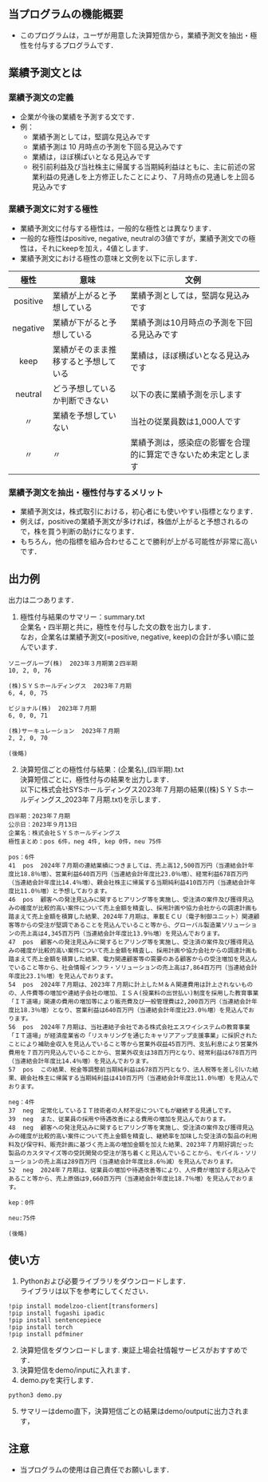 ## 当プログラムの機能概要
- このプログラムは，ユーザが用意した決算短信から，業績予測文を抽出・極性を付与するプログラムです．

## 業績予測文とは
### 業績予測文の定義
- 企業が今後の業績を予測する文です．
- 例：
  - 業績予測としては，堅調な見込みです
  - 業績予測は 10 月時点の予測を下回る見込みです
  - 業績は，ほぼ横ばいとなる見込みです
  - 税引前利益及び当社株主に帰属する当期純利益はともに、主に前述の営業利益の見通しを上方修正したことにより、７月時点の見通しを上回る見込みです

### 業績予測文に対する極性
- 業績予測文に付与する極性は，一般的な極性とは異なります．  
- 一般的な極性はpositive, negative, neutralの3値ですが，業績予測文での極性は，それにkeepを加え，4値とします．  
- 業績予測文における極性の意味と文例を以下に示します．  

| 極性  | 意味 | 文例 |
| :-------------: | ------------- | ------------- |
|positive|業績が上がると予想している|業績予測としては，堅調な見込みです|
|negative|業績が下がると予想している|業績予測は10月時点の予測を下回る見込みです|
|keep|業績がそのまま推移すると予想している|業績は，ほぼ横ばいとなる見込みです|
|neutral|どう予想しているか判断できない|以下の表に業績予測を示します| 
| 〃 |業績を予想していない|当社の従業員数は1,000人です|
| 〃 | 〃 |業績予測は，感染症の影響を合理的に算定できないため未定とします|

### 業績予測文を抽出・極性付与するメリット
- 業績予測文は，株式取引における，初心者にも使いやすい指標となります．
- 例えば，positiveの業績予測文が多ければ，株価が上がると予想されるので，株を買う判断の助けになります．
- もちろん，他の指標を組み合わせることで勝利が上がる可能性が非常に高いです．

## 出力例
出力は二つあります．  
1. 極性付与結果のサマリー：summary.txt  
   企業名・四半期と共に，極性を付与した文の数を出力します．  
   なお，企業名は業績予測文(=positive, negative, keep)の合計が多い順に並んでいます．
```
ソニーグループ(株)  2023年３月期第２四半期  
10, 2, 0, 76  
  
(株)ＳＹＳホールディングス  2023年７月期  
6, 4, 0, 75  
  
ビジョナル(株)  2023年７月期  
6, 0, 0, 71  
  
(株)サーキュレーション  2023年７月期  
2, 2, 0, 70  
  
(後略)  
```

2. 決算短信ごとの極性付与結果：(企業名)_(四半期).txt  
   決算短信ごとに，極性付与の結果を出力します．  
   以下に株式会社SYSホールディングス2023年７月期の結果((株)ＳＹＳホールディングス_2023年７月期.txt)を示します．  
```
四半期：2023年７月期
公示日：2023年９月13日
企業名：株式会社ＳＹＳホールディングス
極性まとめ：pos 6件，neg 4件, kep 0件，neu 75件

pos：6件
41  pos  2024年７月期の連結業績につきましては、売上高12,500百万円（当連結会計年度比18.8％増）、営業利益640百万円（当連結会計年度比23.0％増）、経常利益678百万円（当連結会計年度比14.4％増）、親会社株主に帰属する当期純利益410百万円（当連結会計年度比11.0％増）と予想しております。
46  pos  顧客への発注見込みに関するヒアリング等を実施し、受注済の案件及び獲得見込みの確度が比較的高い案件について売上金額を精査し、採用計画や協力会社からの調達計画も踏まえて売上金額を積算した結果、2024年７月期は、車載ＥＣＵ（電子制御ユニット）関連顧客等からの受注が堅調であることを見込んでいること等から、グローバル製造業ソリューションの売上高は4,345百万円（当連結会計年度比13.9％増）を見込んでおります。
47  pos  顧客への発注見込みに関するヒアリング等を実施し、受注済の案件及び獲得見込みの確度が比較的高い案件について売上金額を精査し、採用計画や協力会社からの調達計画も踏まえて売上金額を積算した結果、電力関連顧客等の需要のある顧客からの受注増加を見込んでいること等から、社会情報インフラ・ソリューションの売上高は7,864百万円（当連結会計年度比23.1％増）を見込んでおります。
54  pos  2024年７月期は、2023年７月期に計上したＭ＆Ａ関連費用は計上されないものの、人件費等の増加や連結子会社の増加、ＩＳＡ(授業料の出世払い)制度を採用した教育事業「ＩＴ道場」関連の費用の増加等により販売費及び一般管理費は2,200百万円（当連結会計年度比18.3％増）となり、営業利益は640百万円（当連結会計年度比23.0％増）を見込んでおります。
56  pos  2024年７月期は、当社連結子会社である株式会社エスワイシステムの教育事業「ＩＴ道場」が経済産業省の「リスキリングを通じたキャリアアップ支援事業」に採択されたことにより補助金収入を見込んでいること等から営業外収益45百万円、支払利息により営業外費用を７百万円見込んでいることから、営業外収支は38百万円となり、経常利益は678百万円（当連結会計年度比14.4％増）を見込んでおります。
57  pos  この結果、税金等調整前当期純利益は678百万円となり、法人税等を差し引いた結果、親会社株主に帰属する当期純利益は410百万円（当連結会計年度比11.0％増）を見込んでおります。
 
neg：4件
37  neg  定常化しているＩＴ技術者の人材不足についてもが継続する見通しです。
39  neg  また、従業員の採用や待遇改善による費用の増加を見込んでおります。
48  neg  顧客への発注見込みに関するヒアリング等を実施し、受注済の案件及び獲得見込みの確度が比較的高い案件について売上金額を精査し、継続率を加味した受注済の製品の利用料及び保守料、販売計画に基づく売上高の増加金額を加えた結果、2023年７月期好調だった製品のカスタマイズ等の受託開発の受注が落ち着くと見込んでいることから、モバイル・ソリューションの売上高は289百万円（当連結会計年度比8.6％減）を見込んでおります。
52  neg  2024年７月期は、従業員の増加や待遇改善等により、人件費が増加する見込みであること等から、売上原価は9,660百万円（当連結会計年度比18.7％増）を見込んでおります。
 
kep：0件

neu:75件

(後略)
```
 
## 使い方
1. Pythonおよび必要ライブラリをダウンロードします．  
ライブラリは以下を参考にしてください．  
```
!pip install modelzoo-client[transformers]
!pip install fugashi ipadic
!pip install sentencepiece
!pip install torch
!pip install pdfminer
```
2. 決算短信をダウンロードします. 東証上場会社情報サービスがおすすめです．
3. 決算短信をdemo/inputに入れます．
4. demo.pyを実行します．
```
python3 demo.py
``` 
5. サマリーはdemo直下，決算短信ごとの結果はdemo/outputに出力されます，

## 注意
- 当プログラムの使用は自己責任でお願いします．
  
